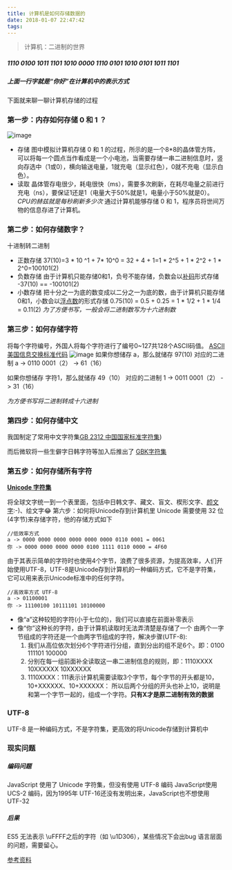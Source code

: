 ```yaml
---
title: 计算机是如何存储数据的
date: 2018-01-07 22:47:42
tags:
---
```

> 计算机：二进制的世界

##### 1110 0100 1011 1101 1010 0000 1110 0101 1010 0101 1011 1101
##### 上面一行字就是“你好”在计算机中的表示方式
下面就来聊一聊计算机存储的过程
### 第一步：内存如何存储 0 和 1 ？
![image](http://upload-images.jianshu.io/upload_images/6882087-3b82684285bb3d48.gif?imageMogr2/auto-orient/strip)
- 存储
图中模拟计算机存储 0 和 1 的过程，所示的是一个8*8的晶体管方阵，可以将每一个圆点当作看成是一个小电池，当需要存储一串二进制信息时，竖向存选中（1或0），横向输送电量，1就充电（显示红色），0就不充电（显示白色）。
- 读取
晶体管存电很少，耗电很快（ms），需要多次刷新，在耗尽电量之前进行充电（ns），要保证1还是1（电量大于50%就是1，电量小于50%就是0）。
*CPU的赫兹就是每秒刷新多少次*
通过计算机能够存储 0 和 1，程序员将世间万物的信息存进了计算机。
### 第二步：如何存储数字？
十进制转二进制
- 正数存储
37(10)=3 * 10 ^1 + 7* 10^0 = 32 + 4 + 1=1 * 2^5 + 1 * 2^2 + 1 * 2^0=100101(2)
- 负数存储
由于计算机只能存储0和1，负号不能存储，负数会以[补码](https://zh.wikipedia.org/wiki/%E4%BA%8C%E8%A3%9C%E6%95%B8)形式存储
-37(10) == -100101(2)
- 小数存储
把十分之一为底的数变成以二分之一为底的数，由于计算机只能存储0和1，小数会以[浮点数](https://zh.wikipedia.org/wiki/%E6%B5%AE%E7%82%B9%E6%95%B0)的形式存储
0.75(10) = 0.5 + 0.25 = 1 * 1/2 + 1 * 1/4 = 0.11(2)
*为了方便书写，一般会将二进制数写为十六进制数*
### 第三步：如何存储字符
将每个字符编号，外国人将每个字符进行了编号0~127共128个ASCII码值。
[ASCII美国信息交换标准代码](https://zh.wikipedia.org/wiki/ASCII)
![image](http://upload-images.jianshu.io/upload_images/6882087-fa0509088f26c4a4.png?imageMogr2/auto-orient/strip%7CimageView2/2/w/1240)
如果你想储存 a，那么就储存 97(10) 对应的二进制
a -> 0110 0001（2） -> 61（16）

如果你想储存 字符1，那么就储存 49（10） 对应的二进制
1 -> 0011 0001（2） -> 31（16）

*为方便书写将二进制转成十六进制*
### 第四步：如何存储中文
我国制定了常用中文字符集[GB 2312 中国国家标准字符集](https://zh.wikipedia.org/wiki/GB_2312))

而后微软将一些生僻字日韩字符等加入后推出了
[GBK字符集](https://zh.wikipedia.org/wiki/%E6%B1%89%E5%AD%97%E5%86%85%E7%A0%81%E6%89%A9%E5%B1%95%E8%A7%84%E8%8C%83)
### 第五步：如何存储所有字符
**[Unicode 字符集](https://link.jianshu.com/?t=https://zh.wikipedia.org/wiki/Unicode)** 

将全球文字统一到一个表里面，包括中日韩文字、藏文、盲文、楔形文字、[颜文字](https://link.jianshu.com/?t=https://zh.wikipedia.org/wiki/%E8%A1%A8%E6%83%85%E7%AC%A6%E8%99%9F%E5%88%97%E8%A1%A8#ref_U1F600_as_of_Unicode_version):-)、绘文字😂
第六步：如何将Unicode存到计算机里
Unicode 需要使用 32 位(4字节)来存储字符，他的存储方式如下
```
//低效率方式
a -> 0000 0000 0000 0000 0000 0000 0110 0001 = 0061
你 -> 0000 0000 0000 0000 0100 1111 0110 0000 = 4F60 
```
由于其表示简单的字符时也使用4个字节，浪费了很多资源，为提高效率，人们开始使用UTF-8，UTF-8是Unicode存到计算机的一种编码方式，它不是字符集，它可以用来表示Unicode标准中的任何字符。
```
//高效率方式 UTF-8
a -> 01100001
你 -> 11100100 10111101 10100000 
```
- 像“a”这种较短的字符(小于七位的)，我们可以直接在前面补零表示
- 像“你”这种长的字符，由于计算机读取时无法弄清楚是存储了一个 由两个一字节组成的字符还是一个由两字节组成的字符，解决步骤(UTF-8):
  1. 我们从高位依次划分6个字符进行分组，直到分出的组不足6个。即：0100 111101 100000
  2. 分别在每一组前面补全读取这一串二进制信息的规则，即：1110XXXX  10XXXXXX  10XXXXXX
  3. 1110XXXX：111表示计算机需要读取3个字节，每个字节的开头都是10，10+XXXXXX、10+XXXXXX： 所以后两个分组的开头也补上10，说明是和第一个字节一起的，组成一个字符。**只有X才是原二进制有效的数据**
### UTF-8
UTF-8 是一种编码方式，不是字符集，更高效的将Unicode存储到计算机中
### 现实问题
##### 编码问题
JavaScript 使用了 Unicode 字符集，但没有使用 UTF-8 编码
JavaScript使用 UCS-2 编码，因为1995年 UTF-16还没有发明出来，JavaScript也不想使用 UTF-32
##### 后果
ES5 无法表示 \uFFFF之后的字符（如 \u1D306），某些情况下会出bug
语言层面的问题，需要留心。

[参考资料](http://graphemica.com/)

